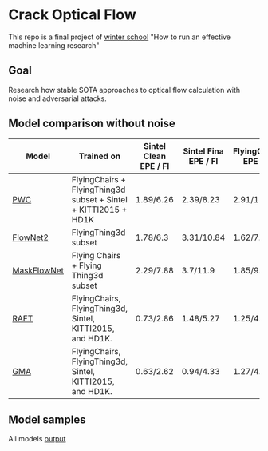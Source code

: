 # Crack Optical Flow
This repo is a final project of [winter school](https://apps.ucu.edu.ua/en/machine-learning-research-winter-school/) "How to run an effective machine learning research"

## Goal
Research how stable SOTA approaches to optical flow calculation with noise and adversarial attacks.  

## Model comparison without noise
| Model                         | Trained on                                                      | Sintel Clean EPE / Fl | Sintel Fina EPE / Fl | FlyingChairs EPE / Fl | Kitti 2012 EPE / Fl | Kitti 2015 EPE / Fl | 
|-------------------------------|-----------------------------------------------------------------|-----------------------|----------------------|-----------------------|---------------------|---------------------|
| [PWC](PWC.md)                 | FlyingChairs + FlyingThing3d subset + Sintel + KITTI2015 + HD1K | 1.89/6.26             | 2.39/8.23            | 2.91/11.83            | 2.27/7.78           | 2.54/8.7            |
| [FlowNet2](FlowNet2.md)       | FlyingThing3d subset                                            | 1.78/6.3              | 3.31/10.84           | 1.62/7.6              | 3/13.8              | 8/25.1              |
| [MaskFlowNet](MaskFlowNet.md) | Flying Chairs + Flying Thing3d subset                           | 2.29/7.88             | 3.7/11.9             | 1.85/9.6              | 3.82/17.6           | 9.7/29.27           |
| [RAFT](RAFT.md)               | FlyingChairs, FlyingThing3d, Sintel, KITTI2015, and HD1K.       | 0.73/2.86             | 1.48/5.27            | 1.25/4.3              | 1.26/4.46           | 1.76/6.17           |
| [GMA](GMA.md)                 | FlyingChairs, FlyingThing3d, Sintel, KITTI2015, and HD1K.       | 0.63/2.62             | 0.94/4.33            | 1.27/4.52             | 1.67/6.62           | 2.78/9.34           |


## Model samples
All models [output](https://drive.google.com/drive/folders/1VZjwkBinIB2MSfiGVBuJPCV_Z1r0nwfP?usp=sharing)

